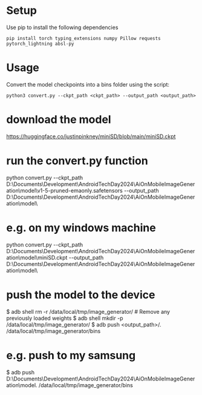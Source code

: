 # Setup
Use pip to install the following dependencies
```
pip install torch typing_extensions numpy Pillow requests pytorch_lightning absl-py
```

# Usage
Convert the model checkpoints into a bins folder using the script:
```
python3 convert.py --ckpt_path <ckpt_path> --output_path <output_path>
```

# download the model 
https://huggingface.co/justinpinkney/miniSD/blob/main/miniSD.ckpt

# run the convert.py function
python convert.py --ckpt_path D:\Documents\Development\AndroidTechDay2024\AiOnMobileImageGeneration\model\v1-5-pruned-emaonly.safetensors --output_path D:\Documents\Development\AndroidTechDay2024\AiOnMobileImageGeneration\model\

# e.g. on my windows machine
python convert.py --ckpt_path D:\Documents\Development\AndroidTechDay2024\AiOnMobileImageGeneration\model\miniSD.ckpt --output_path D:\Documents\Development\AndroidTechDay2024\AiOnMobileImageGeneration\model\

# push the model to the device
$ adb shell rm -r /data/local/tmp/image_generator/ # Remove any previously loaded weights
$ adb shell mkdir -p /data/local/tmp/image_generator/
$ adb push <output_path>/. /data/local/tmp/image_generator/bins

# e.g. push to my samsung
$ adb push D:\Documents\Development\AndroidTechDay2024\AiOnMobileImageGeneration\model\. /data/local/tmp/image_generator/bins
